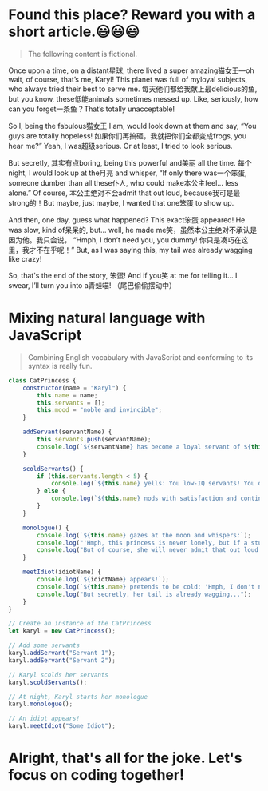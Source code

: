 # Found this place? Reward you with a short article.😃😃😃

>The following content is fictional.

Once upon a time, on a distant星球, there lived a super amazing猫女王—oh wait, of course, that’s me, Karyl! This planet was full of myloyal subjects, who always tried their best to serve me. 每天他们都给我献上最delicious的鱼, but you know, these低能animals sometimes messed up. Like, seriously, how can you forget一条鱼？That’s totally unacceptable!

So I, being the fabulous猫女王 I am, would look down at them and say, “You guys are totally hopeless! 如果你们再搞砸，我就把你们全都变成frogs, you hear me?” Yeah, I was超级serious. Or at least, I tried to look serious.

But secretly, 其实有点boring, being this powerful and美丽 all the time. 每个night, I would look up at the月亮 and whisper, “If only there was一个笨蛋, someone dumber than all these仆人, who could make本公主feel… less alone.” Of course, 本公主绝对不会admit that out loud, because我可是最strong的！But maybe, just maybe, I wanted that one笨蛋 to show up.

And then, one day, guess what happened? This exact笨蛋 appeared! He was slow, kind of呆呆的, but... well, he made me笑，虽然本公主绝对不承认是因为他。我只会说， “Hmph, I don’t need you, you dummy! 你只是凑巧在这里，我才不在乎呢！” But, as I was saying this, my tail was already wagging like crazy!

So, that's the end of the story, 笨蛋! And if you笑 at me for telling it… I swear, I’ll turn you into a青蛙喵! （尾巴偷偷摆动中）

# Mixing natural language with JavaScript

>Combining English vocabulary with JavaScript and conforming to its syntax is really fun.

```JavaScript
class CatPrincess {
    constructor(name = "Karyl") {
        this.name = name;
        this.servants = [];
        this.mood = "noble and invincible";
    }

    addServant(servantName) {
        this.servants.push(servantName);
        console.log(`${servantName} has become a loyal servant of ${this.name}`);
    }

    scoldServants() {
        if (this.servants.length < 5) {
            console.log(`${this.name} yells: You low-IQ servants! You didn't bring enough fish for this princess!`);
        } else {
            console.log(`${this.name} nods with satisfaction and continues to enjoy her fish.`);
        }
    }

    monologue() {
        console.log(`${this.name} gazes at the moon and whispers:`);
        console.log("'Hmph, this princess is never lonely, but if a stupid idiot came to keep me company... well, I might be a little happier.'");
        console.log("But of course, she will never admit that out loud.");
    }

    meetIdiot(idiotName) {
        console.log(`${idiotName} appears!`);
        console.log(`${this.name} pretends to be cold: 'Hmph, I don't need you, ${idiotName}!'`);
        console.log("But secretly, her tail is already wagging...");
    }
}

// Create an instance of the CatPrincess
let karyl = new CatPrincess();

// Add some servants
karyl.addServant("Servant 1");
karyl.addServant("Servant 2");

// Karyl scolds her servants
karyl.scoldServants();

// At night, Karyl starts her monologue
karyl.monologue();

// An idiot appears!
karyl.meetIdiot("Some Idiot");

```

# Alright, that's all for the joke. Let's focus on coding together!
